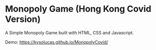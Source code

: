 # Monopoly Game (Hong Kong Covid Version)

A Simple Monopoly Game built with HTML, CSS and Javascript. 

Demo:
https://kysolucas.github.io/MonopolyCovid/
